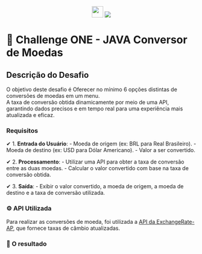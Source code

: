 
<div align="center" gap="70px">
   <img height="30" src="https://i.imgur.com/rEzWrXJ.png">    <img src="https://i.imgur.com/w0NvalO.png">
</div>

# 🚀 Challenge ONE - JAVA Conversor de Moedas


## Descrição do Desafio

O objetivo deste desafio é Oferecer no mínimo 6 opções distintas de conversões de moedas em um menu. <br>
A taxa de conversão obtida dinamicamente por meio de uma API, garantindo dados precisos e em tempo real para uma experiência mais atualizada e eficaz.

### Requisitos

✔ 1. **Entrada do Usuário**:
    - Moeda de origem (ex: BRL para Real Brasileiro).
    - Moeda de destino (ex: USD para Dólar Americano).
    - Valor a ser convertido.

 ✔ 2. **Processamento**:
    - Utilizar uma API para obter a taxa de conversão entre as duas moedas.
    - Calcular o valor convertido com base na taxa de conversão obtida.

✔ 3. **Saída**:
    - Exibir o valor convertido, a moeda de origem, a moeda de destino e a taxa de conversão utilizada.

### ⚙ API Utilizada

Para realizar as conversões de moeda, foi utilizada a [API da ExchangeRate-AP](https://www.exchangerate-api.com/), que fornece taxas de câmbio atualizadas.

### 👀 O resultado



